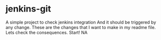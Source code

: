 # jenkins-git
A simple project to check jenkins integration
And it should be triggered by any change.
These are the changes that I want to make in my readme file.
Lets check the consequences.
Start!
NA

